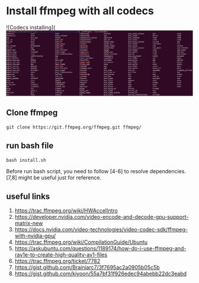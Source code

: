  # Install ffmpeg with all codecs
 ![Codecs installing](![](codecs.png "Codecs installing")
 ## Clone ffmpeg
 `git clone https://git.ffmpeg.org/ffmpeg.git ffmpeg/`
 
 ## run bash file
 `bash install.sh`

 Before run bash script, you need to follow [4-6] to resolve dependencies. [7,8] might be useful just for reference.

 
 ## useful links
 1. https://trac.ffmpeg.org/wiki/HWAccelIntro
 2. https://developer.nvidia.com/video-encode-and-decode-gpu-support-matrix-new
 3. https://docs.nvidia.com/video-technologies/video-codec-sdk/ffmpeg-with-nvidia-gpu/
 4. https://trac.ffmpeg.org/wiki/CompilationGuide/Ubuntu
 5. https://askubuntu.com/questions/1189174/how-do-i-use-ffmpeg-and-rav1e-to-create-high-quality-av1-files
 6. https://trac.ffmpeg.org/ticket/7782
 7. https://gist.github.com/Brainiarc7/3f7695ac2a0905b05c5b
 8. https://gist.github.com/kiyoon/55a7bf31f926edec94abebb22dc3eabd